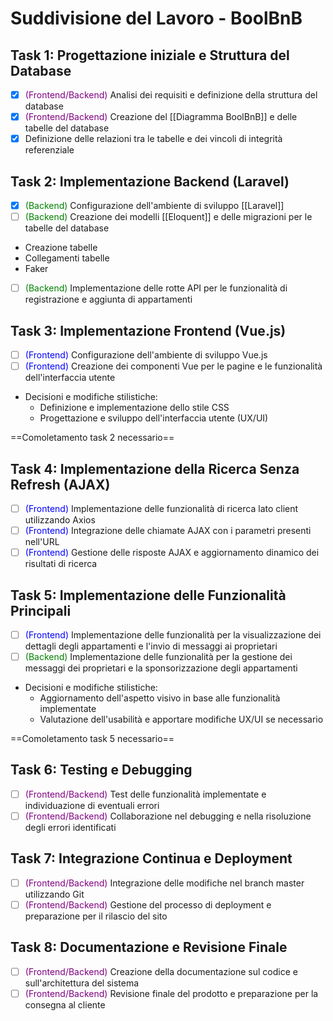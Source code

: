 
# Suddivisione del Lavoro - BoolBnB

##  Task 1: Progettazione iniziale e Struttura del Database
- [x] <span style="color:purple">(Frontend/Backend)</span> Analisi dei requisiti e definizione della struttura del database
- [x] <span style="color:purple">(Frontend/Backend)</span> Creazione del [[Diagramma BoolBnB]] e delle tabelle del database
- [x] Definizione delle relazioni tra le tabelle e dei vincoli di integrità referenziale 

## Task 2: Implementazione Backend (Laravel)
- [x]  <span style="color:green">(Backend)</span> Configurazione dell'ambiente di sviluppo [[Laravel]] 
- [ ]  <span style="color:green">(Backend)</span> Creazione dei modelli [[Eloquent]] e delle migrazioni per le tabelle del database
 - Creazione tabelle 
 - Collegamenti tabelle
 - Faker 
- [ ]  <span style="color:green">(Backend)</span> Implementazione delle rotte API per le funzionalità di registrazione e aggiunta di appartamenti

## Task 3: Implementazione Frontend (Vue.js)
- [ ]  <span style="color:blue">(Frontend)</span> Configurazione dell'ambiente di sviluppo Vue.js
- [ ]  <span style="color:blue">(Frontend)</span> Creazione dei componenti Vue per le pagine e le funzionalità dell'interfaccia utente

- Decisioni e modifiche stilistiche:
  - Definizione e implementazione dello stile CSS
  - Progettazione e sviluppo dell'interfaccia utente (UX/UI)
  

==Comoletamento task 2 necessario==

## Task 4: Implementazione della Ricerca Senza Refresh (AJAX)
- [ ]  <span style="color:blue">(Frontend)</span> Implementazione delle funzionalità di ricerca lato client utilizzando Axios
- [ ]  <span style="color:blue">(Frontend)</span> Integrazione delle chiamate AJAX con i parametri presenti nell'URL
- [ ]  <span style="color:blue">(Frontend)</span> Gestione delle risposte AJAX e aggiornamento dinamico dei risultati di ricerca

## Task 5: Implementazione delle Funzionalità Principali
- [ ]  <span style="color:blue">(Frontend)</span> Implementazione delle funzionalità per la visualizzazione dei dettagli degli appartamenti e l'invio di messaggi ai proprietari
- [ ]  <span style="color:green">(Backend)</span> Implementazione delle funzionalità per la gestione dei messaggi dei proprietari e la sponsorizzazione degli appartamenti

- Decisioni e modifiche stilistiche:
  - Aggiornamento dell'aspetto visivo in base alle funzionalità implementate
  - Valutazione dell'usabilità e apportare modifiche UX/UI se necessario

==Comoletamento task 5 necessario==

## Task 6: Testing e Debugging
- [ ]  <span style="color:purple">(Frontend/Backend)</span> Test delle funzionalità implementate e individuazione di eventuali errori
- [ ]  <span style="color:purple">(Frontend/Backend)</span> Collaborazione nel debugging e nella risoluzione degli errori identificati

## Task 7: Integrazione Continua e Deployment
- [ ]  <span style="color:purple">(Frontend/Backend)</span> Integrazione delle modifiche nel branch master utilizzando Git
- [ ]  <span style="color:purple">(Frontend/Backend)</span> Gestione del processo di deployment e preparazione per il rilascio del sito

## Task 8: Documentazione e Revisione Finale
- [ ]  <span style="color:purple">(Frontend/Backend)</span> Creazione della documentazione sul codice e sull'architettura del sistema
- [ ]  <span style="color:purple">(Frontend/Backend)</span> Revisione finale del prodotto e preparazione per la consegna al cliente
```

